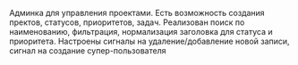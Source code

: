Админка для управления проектами.
Есть возможность создания пректов, статусов, приоритетов, задач.
Реализован поиск по наименованию, фильтрация, нормализация заголовка для статуса и приоритета.
Настроены сигналы на удаление/добавление новой записи, сигнал на создание супер-пользователя

